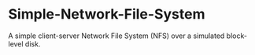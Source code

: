 # Simple-Network-File-System
A simple client-server Network File System (NFS) over a simulated block-level disk.

